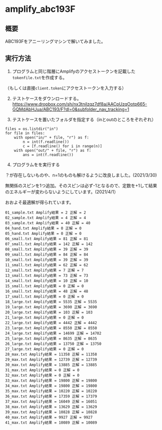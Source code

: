 # amplify_abc193F

## 概要

ABC193Fをアニーリングマシンで解いてみました。

## 実行方法

1. プログラムと同じ階層にAmplifyのアクセストークンを記載した`tokenfile.txt`を作成する。

（もしくは直接`client.token`にアクセストークンを入力する）

2. テストケースをダウンロードする。
https://www.dropbox.com/sh/nx3tnilzqz7df8a/AACpUzqOotp665-GQMdAbHJua/ABC193/F?dl=0&subfolder_nav_tracking=1

3. テストケースを置いたフォルダを指定する（inとoutのところをぞれぞれ）
```shell
files = os.listdir("in")
for file in files:
    with open("in/" + file, "r") as f:
        n = int(f.readline())
        c = [f.readline() for i in range(n)]
    with open("out/" + file, "r") as f:
        ans = int(f.readline())
```        
        
4. プログラムをを実行する

？が存在しないものや、n=1のものも解けるように改良しました。(2021/3/30)

無関係のスピンを1つ追加。そのスピンは必ず-1となるので、定数を+1して結果のエネルギーが変わらないようにしています。(2021/4/1）

おおよそ最適解が得られています。

```shell
01_sample.txt Amplify結果 = 2 正解 = 2
02_sample.txt Amplify結果 = 4 正解 = 4
03_sample.txt Amplify結果 = 40 正解 = 40
04_hand.txt Amplify結果 = 0 正解 = 0
05_hand.txt Amplify結果 = 0 正解 = 0
06_small.txt Amplify結果 = 81 正解 = 81
07_small.txt Amplify結果 = 142 正解 = 142
08_small.txt Amplify結果 = 39 正解 = 39
09_small.txt Amplify結果 = 84 正解 = 84
10_small.txt Amplify結果 = 39 正解 = 39
11_small.txt Amplify結果 = 62 正解 = 62
12_small.txt Amplify結果 = 7 正解 = 7
13_small.txt Amplify結果 = 73 正解 = 73
14_small.txt Amplify結果 = 10 正解 = 10
15_small.txt Amplify結果 = 0 正解 = 0
16_small.txt Amplify結果 = 48 正解 = 48
17_small.txt Amplify結果 = 0 正解 = 0
18_large.txt Amplify結果 = 5535 正解 = 5535
19_large.txt Amplify結果 = 3690 正解 = 3690
20_large.txt Amplify結果 = 103 正解 = 103
21_large.txt Amplify結果 = 0 正解 = 0
22_large.txt Amplify結果 = 4442 正解 = 4442
23_large.txt Amplify結果 = 8550 正解 = 8550
24_large.txt Amplify結果 = 14699 正解 = 14702
25_large.txt Amplify結果 = 8635 正解 = 8635
26_large.txt Amplify結果 = 13750 正解 = 13750
27_large.txt Amplify結果 = 0 正解 = 0
28_max.txt Amplify結果 = 11358 正解 = 11358
29_max.txt Amplify結果 = 12739 正解 = 12739
30_max.txt Amplify結果 = 13885 正解 = 13885
31_max.txt Amplify結果 = 0 正解 = 0
32_max.txt Amplify結果 = 0 正解 = 0
33_max.txt Amplify結果 = 19800 正解 = 19800
34_max.txt Amplify結果 = 19800 正解 = 19800
35_max.txt Amplify結果 = 10220 正解 = 10220
36_max.txt Amplify結果 = 17359 正解 = 17379
37_max.txt Amplify結果 = 16049 正解 = 16051
38_max.txt Amplify結果 = 13629 正解 = 13629
39_max.txt Amplify結果 = 10828 正解 = 10828
40_max.txt Amplify結果 = 9927 正解 = 9927
41_max.txt Amplify結果 = 10089 正解 = 10089
```

